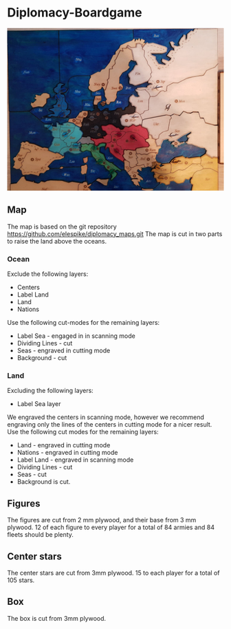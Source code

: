 # Diplomacy-Boardgame
![Diplomacy Map image](https://github.com/EdvardGrodem/Diplomacy-Boardgame/blob/master/DiplomacyMap.jpg?width=50)
## Map
The map is based on the git repository https://github.com/elespike/diplomacy_maps.git
The map is cut in two parts to raise the land above the oceans.
### Ocean
Exclude the following layers: 
  - Centers 
  - Label Land
  - Land
  - Nations

Use the following cut-modes for the remaining layers:
  - Label Sea - engaged in in scanning mode
  - Dividing Lines - cut
  - Seas - engraved in cutting mode
  - Background - cut

### Land
Excluding the following layers:
  - Label Sea layer
  
We engraved the centers in scanning mode, however we recommend engraving only the lines of the centers in cutting mode for a nicer result. Use the following cut modes for the remaining layers:
  - Land - engraved in cutting mode
  - Nations - engraved in cutting mode 
  - Label Land - engraved in scanning mode
  - Dividing Lines - cut
  - Seas - cut
  - Background is cut.

## Figures
The figures are cut from 2 mm plywood, and their base from 3 mm plywood. 12 of each figure to every player for a total of 84 armies and 84 fleets should be plenty.

## Center stars
The center stars are cut from 3mm plywood. 15 to each player for a total of 105 stars.

## Box
The box is cut from 3mm plywood.
